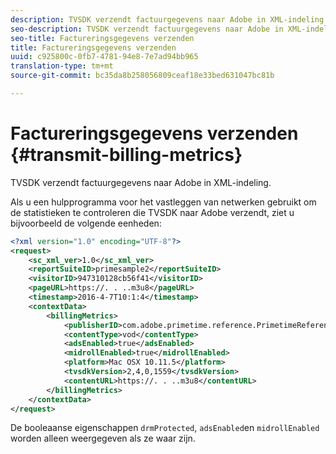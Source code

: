 ```yaml
---
description: TVSDK verzendt factuurgegevens naar Adobe in XML-indeling.
seo-description: TVSDK verzendt factuurgegevens naar Adobe in XML-indeling.
seo-title: Factureringsgegevens verzenden
title: Factureringsgegevens verzenden
uuid: c925800c-0fb7-4781-94e8-7e7ad94bb965
translation-type: tm+mt
source-git-commit: bc35da8b258056809ceaf18e33bed631047bc81b

---
```



# Factureringsgegevens verzenden {#transmit-billing-metrics}

TVSDK verzendt factuurgegevens naar Adobe in XML-indeling.

<!--<a id="example_13ABDB1CC0B549968A534765378DA3A0"></a>-->

Als u een hulpprogramma voor het vastleggen van netwerken gebruikt om de statistieken te controleren die TVSDK naar Adobe verzendt, ziet u bijvoorbeeld de volgende eenheden:

```xml
<?xml version="1.0" encoding="UTF-8"?>
<request>
    <sc_xml_ver>1.0</sc_xml_ver>
    <reportSuiteID>primesample2</reportSuiteID>
    <visitorID>947310128cb56f41</visitorID>
    <pageURL>https://. . ..m3u8</pageURL>
    <timestamp>2016-4-7T10:1:4</timestamp>
    <contextData>
        <billingMetrics>
            <publisherID>com.adobe.primetime.reference.PrimetimeReference</publisherID>
            <contentType>vod</contentType>
            <adsEnabled>true</adsEnabled>
            <midrollEnabled>true</midrollEnabled>
            <platform>Mac OSX 10.11.5</platform>
            <tvsdkVersion>2,4,0,1559</tvsdkVersion>
            <contentURL>https://. . ..m3u8</contentURL>
        </billingMetrics>
    </contextData>
</request>
```

De booleaanse eigenschappen `drmProtected`, `adsEnabled`en `midrollEnabled` worden alleen weergegeven als ze waar zijn.